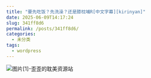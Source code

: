 ```yaml
---
title: "要先吃饭？先洗澡？还是膝枕哺R[中文字幕][kirinyan]"
date: 2025-06-09T14:17:24
slug: 341ff8d6
permalink: /posts/341ff8d6/
categories:
  - 未分类
tags:
  - wordpress
---
```


![图片[1]-歪歪的耽美资源站](/images/wp/341ff8d6-a4ef190d.jpg)
